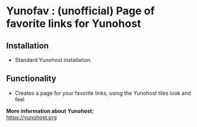 # Yunofav : (unofficial) Page of favorite links for Yunohost #

## Installation ##
- Standard Yunohost installation.

## Functionality ##
- Creates a page for your favorite links, using the Yunohost tiles look and feel

**More information about Yunohost:**    
https://yunohost.org